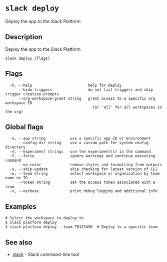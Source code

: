 # `slack deploy`

Deploy the app to the Slack Platform

## Description

Deploy the app to the Slack Platform

```
slack deploy [flags]
```

## Flags

```
  -h, --help                         help for deploy
      --hide-triggers                do not list triggers and skip trigger creation prompts
      --org-workspace-grant string   grant access to a specific org workspace ID
                                       (or 'all' for all workspaces in the org)
```

## Global flags

```
  -a, --app string           use a specific app ID or environment
      --config-dir string    use a custom path for system config directory
  -e, --experiment strings   use the experiment(s) in the command
  -f, --force                ignore warnings and continue executing command
      --no-color             remove styles and formatting from outputs
  -s, --skip-update          skip checking for latest version of CLI
  -w, --team string          select workspace or organization by team name or ID
      --token string         set the access token associated with a team
  -v, --verbose              print debug logging and additional info
```

## Examples

```
# Select the workspace to deploy to
$ slack platform deploy
$ slack platform deploy --team T0123456  # Deploy to a specific team
```

## See also

* [slack](slack)	 - Slack command-line tool

